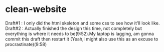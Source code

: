 # clean-website
Draft#1 : I only did the html skeleton and some css to see how it'll look like.
Draft#2 : Actually finished the design this time, not completely but everything is where it needs to be(9:52).My laptop is lagging, am gonna commit this draft then restart it (Yeah,I might also use this as an excuse to procrastinate)(9:58)